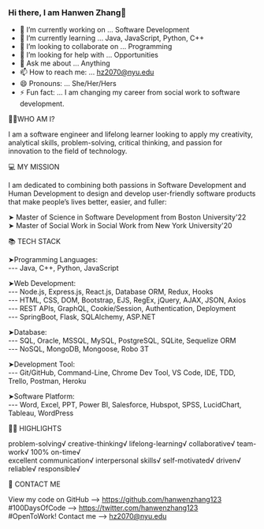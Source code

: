 ### Hi there, I am Hanwen Zhang👋
 
<!--
**hanwenzhang123/hanwenzhang123** is a ✨ _special_ ✨ repository because its `README.md` (this file) appears on your GitHub profile.
-->
- 🔭 I’m currently working on ... Software Development
- 🌱 I’m currently learning ... Java, JavaScript, Python, C++
- 👯 I’m looking to collaborate on ... Programming
- 🤔 I’m looking for help with ... Opportunities
- 💬 Ask me about ... Anything
- 📫 How to reach me: ... hz2070@nyu.edu
- 😄 Pronouns: ... She/Her/Hers
- ⚡ Fun fact: ... I am changing my career from social work to software development.

👩🏻‍WHO AM I?

I am a software engineer and lifelong learner looking to apply my creativity, analytical skills, problem-solving, critical thinking, and passion for innovation to the field of technology.

💻 MY MISSION

I am dedicated to combining both passions in Software Development and Human Development to design and develop user-friendly software products that make people’s lives better, easier, and fuller:

➤ Master of Science in Software Development from Boston University'22 <br>
➤ Master of Social Work in Social Work from New York University'20

📚 TECH STACK

➤Programming Languages:<br>
--- Java, C++, Python, JavaScript<br>

➤Web Development:<br>
--- Node.js, Express.js, React.js, Database ORM, Redux, Hooks<br>
--- HTML, CSS, DOM, Bootstrap, EJS, RegEx, jQuery, AJAX, JSON, Axios<br>
--- REST APIs, GraphQL, Cookie/Session, Authentication, Deployment<br>
--- SpringBoot, Flask, SQLAlchemy, ASP.NET<br>

➤Database:<br>
--- SQL, Oracle, MSSQL, MySQL, PostgreSQL, SQLite, Sequelize ORM<br>
--- NoSQL, MongoDB, Mongoose, Robo 3T<br>

➤Development Tool:<br>
--- Git/GitHub, Command-Line, Chrome Dev Tool, VS Code, IDE, TDD, Trello, Postman, Heroku<br>

➤Software Platform:<br>
--- Word, Excel, PPT, Power BI, Salesforce, Hubspot, SPSS, LucidChart, Tableau, WordPress<br>

👍🏻 HIGHLIGHTS

problem-solving√ creative-thinking√ lifelong-learning√ collaborative√ team-work√ 100% on-time√ <br>
excellent communication√ interpersonal skills√ self-motivated√ driven√ reliable√ responsible√

📧 CONTACT ME

View my code on GitHub --> https://github.com/hanwenzhang123<br>
#100DaysOfCode --> https://twitter.com/hanwenzhang123<br>
#OpenToWork! Contact me --> hz2070@nyu.edu
